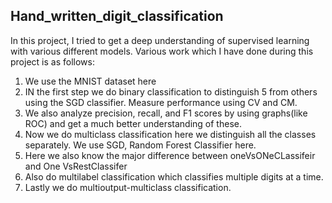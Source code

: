 ## Hand_written_digit_classification
In this project, I tried to get a deep understanding of supervised learning with various different models.
Various work which I have done during this project is as follows:
 1. We use the MNIST dataset here
 2. IN the first step we do binary classification to distinguish 5 from others using the SGD classifier. Measure performance using CV and CM.
 3. We also analyze precision, recall, and F1 scores by using graphs(like ROC) and get a much better understanding of these.
 4. Now we do multiclass classification here we distinguish all the classes separately. We use SGD, Random Forest Classifier here.
 5. Here we also know the major difference between oneVsONeCLassifeir and One VsRestClassifer
 6. Also do multilabel classification which classifies multiple digits at a time.
 7. Lastly we do multioutput-multiclass classification.
